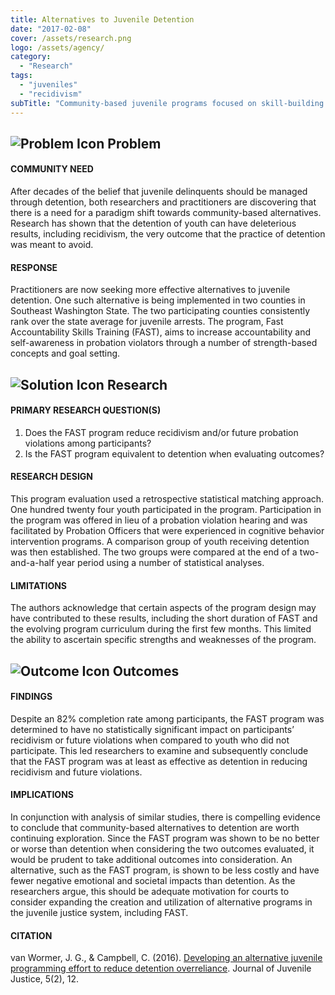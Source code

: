 ```yaml
---
title: Alternatives to Juvenile Detention
date: "2017-02-08"
cover: /assets/research.png
logo: /assets/agency/
category:
  - "Research"
tags:
  - "juveniles"
  - "recidivism"
subTitle: "Community-based juvenile programs focused on skill-building may be cost-effective alternatives to detention."
---
```


## ![Problem Icon](https://github.com/google/material-design-icons/raw/master/alert/1x_web/ic_error_outline_black_48dp.png "Problem") Problem

#### COMMUNITY NEED

After decades of the belief that juvenile delinquents should be managed through detention, both researchers and practitioners are discovering that there is a need for a paradigm shift towards community-based alternatives. Research has shown that the detention of youth can have deleterious results, including recidivism, the very outcome that the practice of detention was meant to avoid.

#### RESPONSE

Practitioners are now seeking more effective alternatives to juvenile detention. One such alternative is being implemented in two counties in Southeast Washington State. The two participating counties consistently rank over the state average for juvenile arrests. The program, Fast Accountability Skills Training (FAST), aims to increase accountability and self-awareness in probation violators through a number of strength-based concepts and goal setting.

## ![Solution Icon](https://github.com/google/material-design-icons/raw/master/action/1x_web/ic_lightbulb_outline_black_48dp.png "Solution") Research

#### PRIMARY RESEARCH QUESTION(S)

1. Does the FAST program reduce recidivism and/or future probation violations among participants?
2. Is the FAST program equivalent to detention when evaluating outcomes?

#### RESEARCH DESIGN

This program evaluation used a retrospective statistical matching approach. One hundred twenty four youth participated in the program. Participation in the program was offered in lieu of a probation violation hearing and was facilitated by Probation Officers that were experienced in cognitive behavior intervention programs. A comparison group of youth receiving detention was then established. The two groups were compared at the end of a two-and-a-half year period using a number of statistical analyses.

#### LIMITATIONS

The authors acknowledge that certain aspects of the program design may have contributed to these results, including the short duration of FAST and the evolving program curriculum during the first few months. This limited the ability to ascertain specific strengths and weaknesses of the program.

## ![Outcome Icon](https://github.com/google/material-design-icons/raw/master/action/1x_web/ic_view_list_black_48dp.png "Outcome") Outcomes

#### FINDINGS

Despite an 82% completion rate among participants, the FAST program was determined to have no statistically significant impact on participants’ recidivism or future violations when compared to youth who did not participate. This led researchers to examine and subsequently conclude that the FAST program was at least as effective as detention in reducing recidivism and future violations.

#### IMPLICATIONS

In conjunction with analysis of similar studies, there is compelling evidence to conclude that community-based alternatives to detention are worth continuing exploration. Since the FAST program was shown to be no better or worse than detention when considering the two outcomes evaluated, it would be prudent to take additional outcomes into consideration. An alternative, such as the FAST program, is shown to be less costly and have fewer negative emotional and societal impacts than detention. As the researchers argue, this should be adequate motivation for courts to consider expanding the creation and utilization of alternative programs in the juvenile justice system, including FAST.

#### CITATION

van Wormer, J. G., & Campbell, C. (2016). [Developing an alternative juvenile programming effort to reduce detention overreliance](https://www.ncjrs.gov/pdffiles/251065.pdf#page=17). Journal of Juvenile Justice, 5(2), 12.
